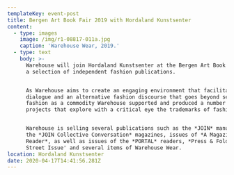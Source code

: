 ```yaml
---
templateKey: event-post
title: Bergen Art Book Fair 2019 with Hordaland Kunstsenter
content:
  - type: images
    image: /img/r1-08817-011a.jpg
    caption: 'Warehouse Wear, 2019.'
  - type: text
    body: >-
      Warehouse will join Hordaland Kunstsenter at the Bergen Art Book Fair with
      a selection of independent fashion publications.


      As Warehouse aims to create an engaging environment that facilitates
      dialogue and an alternative fashion discourse that goes beyond seeing
      fashion as a commodity Warehouse supported and produced a number of
      projects that explore with a critical eye the trademarks of fashion.


      Warehouse is selling several publications such as the *JOIN* manual and
      the *JOIN Collective Conversation* magazines, issues of *A Magazine
      Reader*, as well as issues of the *PORTAL* readers, *Press & Fold '*The
      Street Issue' and several items of Warehouse Wear.
location: Hordaland Kunstsenter
date: 2020-04-17T14:41:56.281Z
---
```

